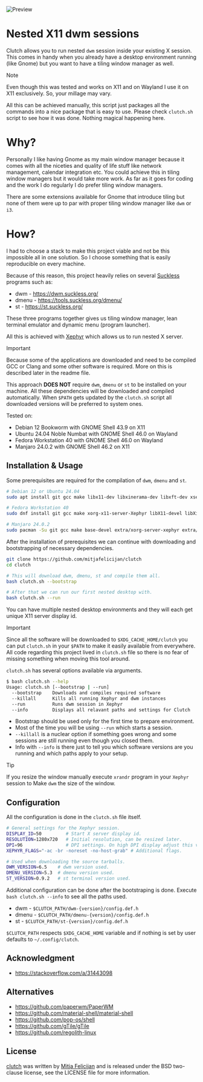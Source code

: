 ![Preview](https://github.com/mitjafelicijan/clutch/assets/296714/dca4a47a-d33e-46fd-8a45-b54b633909a2)

# Nested X11 dwm sessions

Clutch allows you to run nested `dwm` session inside your existing X session.
This comes in handy when you already have a desktop environment running (like
Gnome) but you want to have a tiling window manager as well.

> [!NOTE]
> Even though this was tested and works on X11 and on Wayland I use it on X11
> exclusively. So, your millage may vary.

All this can be achieved manually, this script just packages all the commands
into a nice package that is easy to use. Please check `clutch.sh` script to see
how it was done. Nothing magical happening here.

# Why?

Personally I like having Gnome as my main window manager because it comes with
all the niceties and quality of life stuff like network management, calendar
integration etc. You could achieve this in tiling window managers but it would
take more work. As far as it goes for coding and the work I do regularly I do
prefer tiling window managers.

There are some extensions available for Gnome that introduce tiling but none of
them were up to par with proper tiling window manager like `dwm` or `i3`.

# How?

I had to choose a stack to make this project viable and not be this impossible
all in one solution. So I choose something that is easily reproducible on every
machine.

Because of this reason, this project heavily relies on several
[Suckless](https://suckless.org/) programs such as:

- dwm - https://dwm.suckless.org/
- dmenu - https://tools.suckless.org/dmenu/
- st - https://st.suckless.org/

These three programs together gives us tiling window manager, lean terminal
emulator and dynamic menu (program launcher).

All this is achieved with [Xephyr](https://en.wikipedia.org/wiki/Xephyr) which
allows us to run nested X server.

> [!IMPORTANT]
> Because some of the applications are downloaded and need to be compiled GCC
> or Clang and some other software is required. More on this is described later
> in the readme file.

This approach **DOES NOT** require `dwm`, `dmenu` or `st` to be installed on
your machine. All these dependencies will be downloaded and compiled
automatically.  When `$PATH` gets updated by the `clutch.sh` script all
downloaded versions will be preferred to system ones.

Tested on:

- Debian 12 Bookworm with GNOME Shell 43.9 on X11
- Ubuntu 24.04 Noble Numbat with GNOME Shell 46.0 on Wayland
- Fedora Workstation 40 with GNOME Shell 46.0 on Wayland
- Manjaro 24.0.2 with GNOME Shell 46.2 on X11

## Installation & Usage

Some prerequisites are required for the compilation of `dwm`, `dmenu` and `st`. 

```sh
# Debian 12 or Ubuntu 24.04
sudo apt install git gcc make libx11-dev libxinerama-dev libxft-dev xserver-xephyr x11-xserver-utils

# Fedora Workstation 40
sudo dnf install git gcc make xorg-x11-server-Xephyr libX11-devel libXinerama-devel libXft-devel xrandr

# Manjaro 24.0.2
sudo pacman -Su git gcc make base-devel extra/xorg-server-xephyr extra/libx11 extra/libxinerama extra/libxft extra/xorg-xrandr
```

After the installation of prerequisites we can continue with downloading and
bootstrapping of necessary dependencies.

```sh
git clone https://github.com/mitjafelicijan/clutch
cd clutch

# This will download dwm, dmenu, st and compile them all.
bash clutch.sh --bootstrap

# After that we can run our first nested desktop with.
bash clutch.sh --run
```

You can have multiple nested desktop environments and they will each get unique
X11 server display id.

> [!IMPORTANT]
> Since all the software will be downloaded to `$XDG_CACHE_HOME/clutch` you can
> put `clutch.sh` in your `$PATH` to make it easily available from everywhere.
> All code regarding this project lived in `clutch.sh` file so there is no fear
> of missing something when moving this tool around.

`clutch.sh` has several options available via arguments.

```sh
$ bash clutch.sh --help
Usage: clutch.sh [--bootstrap | --run]
  --bootstrap    Downloads and compiles required software
  --killall      Kills all running Xephyr and dwm instances
  --run          Runs dwm session in Xephyr
  --info         Displays all relavant paths and settings for Clutch
```

- Bootstrap should be used only for the first time to prepare environment.
- Most of the time you will be using `--run` which starts a session.
- `--killall` is a nuclear option if something goes wrong and some sessions are
  still running even though you closed them.
- Info with `--info` is there just to tell you which software versions are you
  running and which paths apply to your setup.

> [!TIP]
> If you resize the window manually execute `xrandr` program in your `Xephyr`
> session to Make `dwm` the size of the window.

## Configuration

All the configuration is done in the `clutch.sh` file itself.

```sh
# General settings for the Xephyr session.
DISPLAY_ID=50         # Start X server display id.
RESOLUTION=1280x720   # Initial resolution, can be resized later.
DPI=96                # DPI settings. On high DPI display adjust this value.
XEPHYR_FLAGS="-ac -br -noreset -no-host-grab" # Additional flags.

# Used when downloading the source tarballs.
DWM_VERSION=6.5    # dwm version used.
DMENU_VERSION=5.3  # dmenu version used.
ST_VERSION=0.9.2   # st terminal version used.
```

Additional configuration can be done after the bootstraping is done. Execute
`bash clutch.sh --info` to see all the paths used.

- dwm - `$CLUTCH_PATH/dwm-{version}/config.def.h`
- dmenu - `$CLUTCH_PATH/dmenu-{version}/config.def.h`
- st - `$CLUTCH_PATH/st-{version}/config.def.h`

`$CLUTCH_PATH` respects `$XDG_CACHE_HOME` variable and if nothing is set by
user defaults to `~/.config/clutch`.
 
## Acknowledgment

- https://stackoverflow.com/a/31443098

## Alternatives

- https://github.com/paperwm/PaperWM
- https://github.com/material-shell/material-shell
- https://github.com/pop-os/shell
- https://github.com/gTile/gTile
- https://github.com/regolith-linux

## License

[clutch](https://github.com/mitjafelicijan/clutch) was written by [Mitja
Felicijan](https://mitjafelicijan.com) and is released under the BSD
two-clause license, see the LICENSE file for more information.
